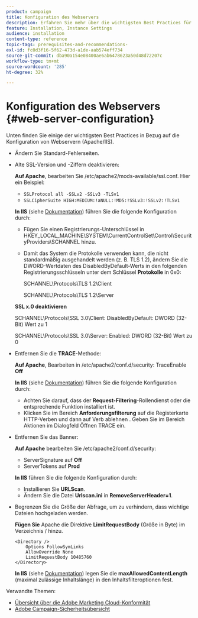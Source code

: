 ```yaml
---
product: campaign
title: Konfiguration des Webservers
description: Erfahren Sie mehr über die wichtigsten Best Practices für die Webserver-Konfiguration
feature: Installation, Instance Settings
audience: installation
content-type: reference
topic-tags: prerequisites-and-recommendations-
exl-id: fc0d3f16-5f62-473d-a1de-aab574eff734
source-git-commit: dba90a154e08400ae6ab6478623a50d48d72207c
workflow-type: tm+mt
source-wordcount: '285'
ht-degree: 32%

---
```


# Konfiguration des Webservers {#web-server-configuration}



Unten finden Sie einige der wichtigsten Best Practices in Bezug auf die Konfiguration von Webservern (Apache/IIS).

* Ändern Sie Standard-Fehlerseiten.

* Alte SSL-Version und -Ziffern deaktivieren:

  **Auf Apache**, bearbeiten Sie /etc/apache2/mods-available/ssl.conf. Hier ein Beispiel:

   * `SSLProtocol all -SSLv2 -SSLv3 -TLSv1`
   * `SSLCipherSuite HIGH:MEDIUM:!aNULL:!MD5:!SSLv3:!SSLv2:!TLSv1`

  **In IIS** (siehe [Dokumentation](https://support.microsoft.com/en-us/kb/245030)) führen Sie die folgende Konfiguration durch:

   * Fügen Sie einen Registrierungs-Unterschlüssel in HKEY_LOCAL_MACHINE\SYSTEM\CurrentControlSet\Control\SecurityProviders\SCHANNEL hinzu.
   * Damit das System die Protokolle verwenden kann, die nicht standardmäßig ausgehandelt werden (z. B. TLS 1.2), ändern Sie die DWORD-Wertdaten des DisabledByDefault-Werts in den folgenden Registrierungsschlüsseln unter dem Schlüssel **Protokolle** in 0x0:

     SCHANNEL\Protocols\TLS 1.2\Client

     SCHANNEL\Protocols\TLS 1.2\Server

  **SSL x.0 deaktivieren**

  SCHANNEL\Protocols\SSL 3.0\Client: DisabledByDefault: DWORD (32-Bit) Wert zu 1

  SCHANNEL\Protocols\SSL 3.0\Server: Enabled: DWORD (32-Bit) Wert zu 0

* Entfernen Sie die **TRACE**-Methode:

  **Auf Apache**, Bearbeiten in /etc/apache2/conf.d/security: TraceEnable **Off**

  **In IIS** (siehe [Dokumentation](https://www.iis.net/configreference/system.webserver/security/requestfiltering/verbs)) führen Sie die folgende Konfiguration durch:

   * Achten Sie darauf, dass der **Request-Filtering**-Rollendienst oder die entsprechende Funktion installiert ist.
   * Klicken Sie im Bereich **Anforderungsfilterung** auf die Registerkarte HTTP-Verben und dann auf Verb ablehnen . Geben Sie im Bereich Aktionen im Dialogfeld Öffnen TRACE ein.

* Entfernen Sie das Banner:

  **Auf Apache** bearbeiten Sie /etc/apache2/conf.d/security:

   * ServerSignature auf **Off**
   * ServerTokens auf **Prod**

  **In IIS** führen Sie die folgende Konfiguration durch:

   * Installieren Sie **URLScan**.
   * Ändern Sie die Datei **Urlscan.ini** in **RemoveServerHeader=1**.

* Begrenzen Sie die Größe der Abfrage, um zu verhindern, dass wichtige Dateien hochgeladen werden.

  **Fügen Sie** Apache die Direktive **LimitRequestBody** (Größe in Byte) im Verzeichnis / hinzu.

  ```
  <Directory />
      Options FollowSymLinks
      AllowOverride None
      LimitRequestBody 10485760
  </Directory>
  ```

  **In IIS** (siehe [Dokumentation](https://www.iis.net/configreference/system.webserver/security/requestfiltering/requestlimits)) legen Sie die **maxAllowedContentLength** (maximal zulässige Inhaltslänge) in den Inhaltsfilteroptionen fest.

Verwandte Themen:

* [Übersicht über die Adobe Marketing Cloud-Konformität](https://experienceleague.adobe.com/en/docs/experience-platform/landing/governance-privacy-security/overview#privacy)
* [Adobe Campaign-Sicherheitsübersicht](https://experienceleague.adobe.com/en/docs/experience-platform/landing/governance-privacy-security/overview#security)
